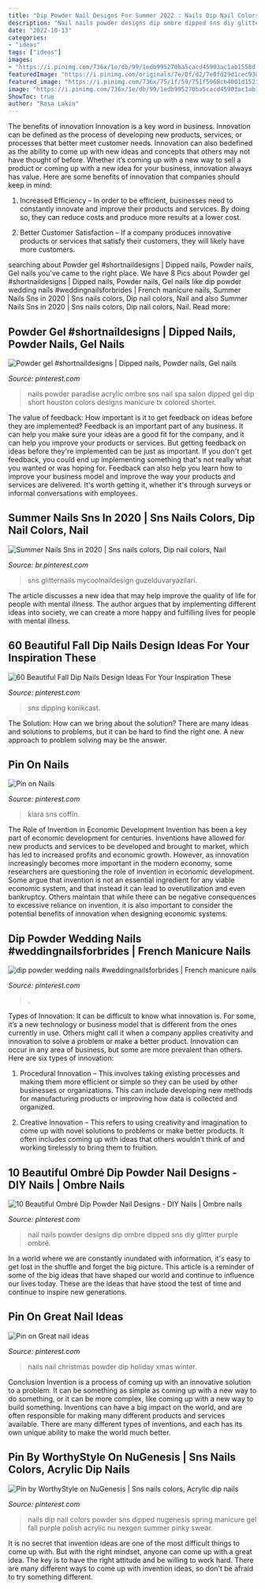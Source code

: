 ```yaml
---
title: "Dip Powder Nail Designs For Summer 2022 : Nails Dip Nail Colors Powder Sns Dipped Nugenesis Spring Manicure Gel Fall Purple Polish Acrylic Nu Nexgen Summer Pinky Swear"
description: "Nail nails powder designs dip ombre dipped sns diy glitter purple ombré"
date: "2022-10-13"
categories:
- "ideas"
tags: ["ideas"]
images:
- "https://i.pinimg.com/736x/1e/db/99/1edb995270ba5cacd45903ac1ab1558d.jpg"
featuredImage: "https://i.pinimg.com/originals/7e/0f/d2/7e0fd29d1cec930b6e438d28a8fd54de.jpg"
featured_image: "https://i.pinimg.com/736x/75/1f/59/751f5968cb4001d1521209e31096a547.jpg"
image: "https://i.pinimg.com/736x/1e/db/99/1edb995270ba5cacd45903ac1ab1558d.jpg"
ShowToc: true
author: "Rosa Lakin"
---
```



The benefits of innovation
Innovation is a key word in business. Innovation can be defined as the process of developing new products, services, or processes that better meet customer needs. Innovation can also bedefined as the ability to come up with new ideas and concepts that others may not have thought of before. Whether it’s coming up with a new way to sell a product or coming up with a new idea for your business, innovation always has value. Here are some benefits of innovation that companies should keep in mind: 
1) Increased Efficiency – In order to be efficient, businesses need to constantly innovate and improve their products and services. By doing so, they can reduce costs and produce more results at a lower cost. 

2) Better Customer Satisfaction – If a company produces innovative products or services that satisfy their customers, they will likely have more customers.

	

		
searching about Powder gel #shortnaildesigns | Dipped nails, Powder nails, Gel nails you've came to the right place. We have 8 Pics about Powder gel #shortnaildesigns | Dipped nails, Powder nails, Gel nails like dip powder wedding nails #weddingnailsforbrides | French manicure nails, Summer Nails Sns in 2020 | Sns nails colors, Dip nail colors, Nail and also Summer Nails Sns in 2020 | Sns nails colors, Dip nail colors, Nail. Read more:
		
    
## Powder Gel #shortnaildesigns | Dipped Nails, Powder Nails, Gel Nails

<img loading=lazy src="https://i.pinimg.com/originals/d5/ae/7c/d5ae7c2d1d298a74c95339b5f03328f0.jpg" onerror="this.onerror=null;this.src='https://tse4.mm.bing.net/th?id=OIP.m5U-wQKW0AL1xh8ToiutCQHaJ4&amp;pid=15.1';" alt="Powder gel #shortnaildesigns | Dipped nails, Powder nails, Gel nails">

_Source: pinterest.com_

>nails powder paradise acrylic ombre sns nail spa salon dipped gel dip short houston colors designs manicure tx colored shorter. 

	

The value of feedback: How important is it to get feedback on ideas before they are implemented?
Feedback is an important part of any business. It can help you make sure your ideas are a good fit for the company, and it can help you improve your products or services. But getting feedback on ideas before they're implemented can be just as important. If you don't get feedback, you could end up implementing something that's not really what you wanted or was hoping for. Feedback can also help you learn how to improve your business model and improve the way your products and services are delivered. It's worth getting it, whether it's through surveys or informal conversations with employees.

    
## Summer Nails Sns In 2020 | Sns Nails Colors, Dip Nail Colors, Nail

<img loading=lazy src="https://i.pinimg.com/736x/75/1f/59/751f5968cb4001d1521209e31096a547.jpg" onerror="this.onerror=null;this.src='https://tse3.mm.bing.net/th?id=OIP.Flt9i3BEi-209JDeGrmwMAHaJ8&amp;pid=15.1';" alt="Summer Nails Sns in 2020 | Sns nails colors, Dip nail colors, Nail">

_Source: br.pinterest.com_

>sns glitternails mycoolnaildesign guzelduvaryazilari. 

	

The article discusses a new idea that may help improve the quality of life for people with mental illness. The author argues that by implementing different ideas into society, we can create a more happy and fulfilling lives for people with mental illness.

    
## 60 Beautiful Fall Dip Nails Design Ideas For Your Inspiration These

<img loading=lazy src="https://i.pinimg.com/originals/5e/e7/a1/5ee7a1023b15e035f52aa8db0bc0f5db.jpg" onerror="this.onerror=null;this.src='https://tse4.mm.bing.net/th?id=OIP.f7AcvBmK4GU5V2_QTibgjwHaKL&amp;pid=15.1';" alt="60 Beautiful Fall Dip Nails Design Ideas For Your Inspiration These">

_Source: pinterest.com_

>sns dipping konikcast. 

	

The Solution: How can we bring about the solution?
There are many ideas and solutions to problems, but it can be hard to find the right one. A new approach to problem solving may be the answer.

    
## Pin On Nails

<img loading=lazy src="https://i.pinimg.com/736x/bf/b8/1d/bfb81de30e858b9de7ab88069e8745eb.jpg" onerror="this.onerror=null;this.src='https://tse3.mm.bing.net/th?id=OIP.UPVxoUCpDuZC28_KYuN_sAHaHa&amp;pid=15.1';" alt="Pin on Nails">

_Source: pinterest.com_

>kiara sns coffin. 

	

The Role of Invention in Economic Development
Invention has been a key part of economic development for centuries. Inventions have allowed for new products and services to be developed and brought to market, which has led to increased profits and economic growth. 
However, as innovation increasingly becomes more important in the modern economy, some researchers are questioning the role of invention in economic development. Some argue that invention is not an essential ingredient for any viable economic system, and that instead it can lead to overutilization and even bankruptcy. Others maintain that while there can be negative consequences to excessive reliance on invention, it is also important to consider the potential benefits of innovation when designing economic systems.

    
## Dip Powder Wedding Nails #weddingnailsforbrides | French Manicure Nails

<img loading=lazy src="https://i.pinimg.com/736x/8e/7f/3c/8e7f3c59e666499e2fa34542d9b3869b.jpg" onerror="this.onerror=null;this.src='https://tse1.mm.bing.net/th?id=OIP.jwfzYChgwvtgI5A9NgViAgHaHa&amp;pid=15.1';" alt="dip powder wedding nails #weddingnailsforbrides | French manicure nails">

_Source: pinterest.com_

>. 

	

Types of Innovation:
It can be difficult to know what innovation is. For some, it’s a new technology or business model that is different from the ones currently in use. Others might call it when a company applies creativity and innovation to solve a problem or make a better product. Innovation can occur in any area of business, but some are more prevalent than others. Here are six types of innovation:
1. Procedural Innovation – This involves taking existing processes and making them more efficient or simple so they can be used by other businesses or organizations. This can include developing new methods for manufacturing products or improving how data is collected and organized.

2. Creative Innovation – This refers to using creativity and imagination to come up with novel solutions to problems or make better products. It often includes coming up with ideas that others wouldn’t think of and working tirelessly to bring them to fruition.

    
## 10 Beautiful Ombré Dip Powder Nail Designs - DIY Nails | Ombre Nails

<img loading=lazy src="https://i.pinimg.com/736x/1e/db/99/1edb995270ba5cacd45903ac1ab1558d.jpg" onerror="this.onerror=null;this.src='https://tse3.mm.bing.net/th?id=OIP.BBqNuiBP1qrw6ylM54Kj9QHaGu&amp;pid=15.1';" alt="10 Beautiful Ombré Dip Powder Nail Designs - DIY Nails | Ombre nails">

_Source: pinterest.com_

>nail nails powder designs dip ombre dipped sns diy glitter purple ombré. 

	

In a world where we are constantly inundated with information, it's easy to get lost in the shuffle and forget the big picture. This article is a reminder of some of the big ideas that have shaped our world and continue to influence our lives today. These are the ideas that have stood the test of time and continue to inspire new generations.

    
## Pin On Great Nail Ideas

<img loading=lazy src="https://i.pinimg.com/originals/2c/20/c9/2c20c902618eed27264f23e14fbbcea6.jpg" onerror="this.onerror=null;this.src='https://tse4.mm.bing.net/th?id=OIP.8fxuulIIVtAqTMPOskHGPAHaIT&amp;pid=15.1';" alt="Pin on Great nail ideas">

_Source: pinterest.com_

>nails nail christmas powder dip holiday xmas winter. 

	

Conclusion
Invention is a process of coming up with an innovative solution to a problem. It can be something as simple as coming up with a new way to do something, or it can be more complex, like coming up with a new way to build something. Inventions can have a big impact on the world, and are often responsible for making many different products and services available. There are many different types of inventions, and each has its own unique ability to make the world much better.

    
## Pin By WorthyStyle On NuGenesis | Sns Nails Colors, Acrylic Dip Nails

<img loading=lazy src="https://i.pinimg.com/originals/7e/0f/d2/7e0fd29d1cec930b6e438d28a8fd54de.jpg" onerror="this.onerror=null;this.src='https://tse3.mm.bing.net/th?id=OIP.3Ce0tCHv_tpEMo4XQN8oZQHaJ4&amp;pid=15.1';" alt="Pin by WorthyStyle on NuGenesis | Sns nails colors, Acrylic dip nails">

_Source: pinterest.com_

>nails dip nail colors powder sns dipped nugenesis spring manicure gel fall purple polish acrylic nu nexgen summer pinky swear. 

	

It is no secret that invention ideas are one of the most difficult things to come up with. But with the right mindset, anyone can come up with a great idea. The key is to have the right attitude and be willing to work hard. There are many different ways to come up with invention ideas, so don't be afraid to try something different.

